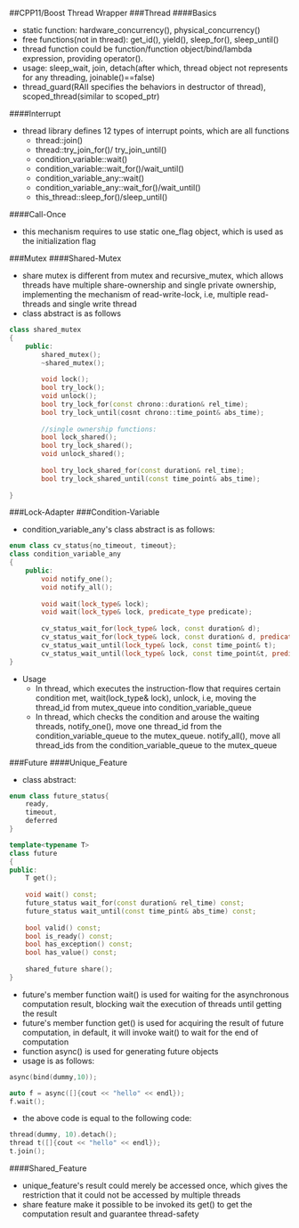 ##CPP11/Boost Thread Wrapper
###Thread
####Basics
- static function: hardware_concurrency(), physical_concurrency()
- free functions(not in thread): get_id(), yield(), sleep_for(), sleep_until()
- thread function could be function/function object/bind/lambda expression, providing operator().
- usage: sleep_wait, join, detach(after which, thread object not represents for any threading, joinable()==false)
- thread_guard(RAII specifies the behaviors in destructor of thread), scoped_thread(similar to scoped_ptr)

####Interrupt
- thread library defines 12 types of interrupt points, which are all functions
    - thread::join()
    - thread::try_join_for()/ try_join_until()
    - condition_variable::wait()
    - condition_variable::wait_for()/wait_until()
    - condition_variable_any::wait()
    - condition_variable_any::wait_for()/wait_until()
    - this_thread::sleep_for()/sleep_until()

####Call-Once
- this mechanism requires to use static one_flag object, which is used as the initialization flag
    
###Mutex
####Shared-Mutex
- share mutex is different from mutex and recursive_mutex, which allows threads have multiple share-ownership and single 
private ownership, implementing the mechanism of read-write-lock, i.e, multiple read-threads and single write thread
- class abstract is as follows
```cpp
class shared_mutex
{
    public:
        shared_mutex();
        ~shared_mutex();
       
        void lock();
        bool try_lock();
        void unlock();
        bool try_lock_for(const chrono::duration& rel_time);
        bool try_lock_until(cosnt chrono::time_point& abs_time);
        
        //single ownership functions:
        bool lock_shared();
        bool try_lock_shared();
        void unlock_shared();
        
        bool try_lock_shared_for(const duration& rel_time);
        bool try_lock_shared_until(const time_point& abs_time);
        
}
```   

###Lock-Adapter
###Condition-Variable
- condition_variable_any's class abstract is as follows:   
```cpp
enum class cv_status{no_timeout, timeout};
class condition_variable_any
{
    public:
        void notify_one();
        void notify_all();
        
        void wait(lock_type& lock);
        void wait(lock_type& lock, predicate_type predicate);
        
        cv_status_wait_for(lock_type& lock, const duration& d);
        cv_status_wait_for(lock_type& lock, const duration& d, predicate_type predicate);
        cv_status_wait_until(lock_type& lock, const time_point& t);
        cv_status_wait_until(lock_type& lock, const time_point&t, predicate_type predicate);
}
```
- Usage
    - In thread, which executes the instruction-flow that requires certain condition met, 
    wait(lock_type& lock), unlock, i.e, moving the thread_id from mutex_queue into condition_variable_queue
    - In thread, which checks the condition and arouse the waiting threads, 
    notify_one(), move one thread_id from the condition_variable_queue to the mutex_queue. notify_all(), move 
    all thread_ids from the condition_variable_queue to the mutex_queue
    
###Future
####Unique_Feature
- class abstract:   
```cpp
enum class future_status{
    ready,
    timeout,
    deferred
}

template<typename T>
class future
{
public:
    T get();
    
    void wait() const;
    future_status wait_for(const duration& rel_time) const;
    future_status wait_until(const time_pint& abs_time) const;
    
    bool valid() const; 
    bool is_ready() const;
    bool has_exception() const;
    bool has_value() const;
    
    shared_future share();
}
```    
- future's member function wait() is used for waiting for the asynchronous computation result, blocking wait the 
 execution of threads until getting the result
- future's member function get() is used for acquiring the result of future computation, in default, it will invoke 
wait() to wait for the end of computation
- function async() is used for generating future objects
- usage is as follows:   
```cpp
async(bind(dummy,10));

auto f = async([]{cout << "hello" << endl});
f.wait();
```
- the above code is equal to the following code:   
```cpp
thread(dummy, 10).detach();
thread t([]{cout << "hello" << endl});
t.join();
```

####Shared_Feature
- unique_feature's result could merely be accessed once, which gives the restriction that it could not be 
accessed by multiple threads
- share feature make it possible to be invoked its get() to get the computation result and guarantee thread-safety